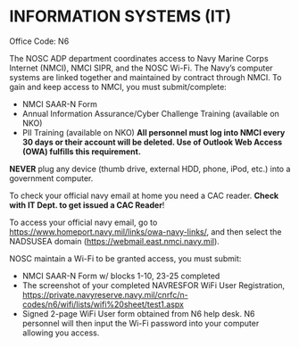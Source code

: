# INFORMATION SYSTEMS (IT)
Office Code: N6

The NOSC ADP department coordinates access to Navy Marine Corps Internet (NMCI), NMCI SIPR, and the NOSC Wi-Fi.
The Navy’s computer systems are linked together and maintained by contract through NMCI.  To gain and keep access to NMCI, you must submit/complete: 
- NMCI SAAR-N Form 
- Annual Information Assurance/Cyber Challenge Training (available on NKO)
- PII Training (available on NKO)
**All personnel must log into NMCI every 30 days or their account will be deleted.  Use of Outlook Web Access (OWA) fulfills this requirement.**

**NEVER** plug any device (thumb drive, external HDD, phone, iPod, etc.) into a government computer. 

To check your official navy email at home you need a CAC reader. **Check with IT Dept. to get issued a CAC Reader**!

To access your official navy email, go to https://www.homeport.navy.mil/links/owa-navy-links/, and then select the NADSUSEA domain (https://webmail.east.nmci.navy.mil). 

NOSC maintain a Wi-Fi to be granted access, you must submit: 
- NMCI SAAR-N Form w/ blocks 1-10, 23-25 completed
- The screenshot of  your completed NAVRESFOR WiFi User Registration, https://private.navyreserve.navy.mil/cnrfc/n-codes/n6/wifi/lists/wifi%20sheet/test1.aspx 
- Signed 2-page WiFi User form obtained from N6 help desk. 
N6 personnel will then input the Wi-Fi password into your computer allowing you access. 
